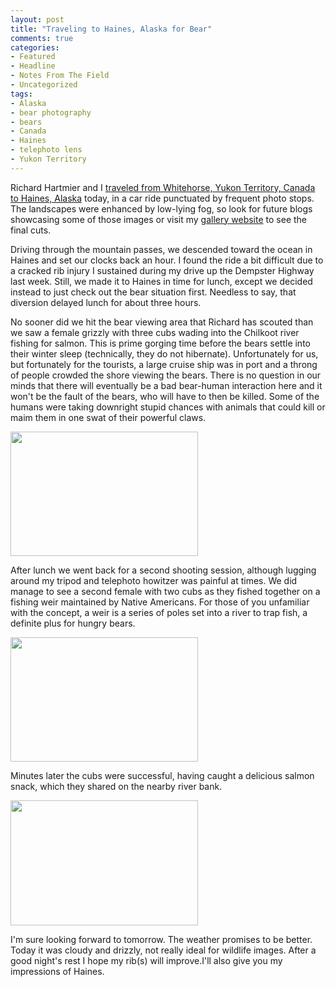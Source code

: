 ```yaml
---
layout: post
title: "Traveling to Haines, Alaska for Bear"
comments: true
categories:
- Featured
- Headline
- Notes From The Field
- Uncategorized
tags:
- Alaska
- bear photography
- bears
- Canada
- Haines
- telephoto lens
- Yukon Territory
---
```

Richard Hartmier and I <a href="http://share.findmespot.com/shared/faces/viewspots.jsp?glId=0kZSlrkmUT5roDXDQ9VAGrsoTydOkgGEl">traveled from Whitehorse, Yukon Territory, Canada to Haines, Alaska</a> today, in a car ride punctuated by frequent photo stops. The landscapes were enhanced by low-lying fog, so look for future blogs showcasing some of those images or visit my <a href="http://www.lesterpickerphoto.com">gallery website</a> to see the final cuts.

Driving through the mountain passes, we descended toward the ocean in Haines and set our clocks back an hour. I found the ride a bit difficult due to a cracked rib injury I sustained during my drive up the Dempster Highway last week. Still, we made it to Haines in time for lunch, except we decided instead to just check out the bear situation first. Needless to say, that diversion delayed lunch for about three hours.

No sooner did we hit the bear viewing area that Richard has scouted than we saw a female grizzly with three cubs wading into the Chilkoot river fishing for salmon. This is prime gorging time before the bears settle into their winter sleep (technically, they do not hibernate). Unfortunately for us, but fortunately for the tourists, a large cruise ship was in port and a throng of people crowded the shore viewing the bears. There is no question in our minds that there will eventually be a bad bear-human interaction here and it won't be the fault of the bears, who will have to then be killed. Some of the humans were taking downright stupid chances with animals that could kill or maim them in one swat of their powerful claws.

<a href="http://blog.lesterpickerphoto.com/wp-content/uploads/2011/08/LAP_4877.jpg"><img class="size-medium wp-image-1469" title="LAP_4877" src="http://blog.lesterpickerphoto.com/wp-content/uploads/2011/08/LAP_4877-300x199.jpg" alt="" width="300" height="199" /></a>

After lunch we went back for a second shooting session, although lugging around my tripod and telephoto howitzer was painful at times. We did manage to see a second female with two cubs as they fished together on a fishing weir maintained by Native Americans. For those of you unfamiliar with the concept, a weir is a series of poles set into a river to trap fish, a definite plus for hungry bears.

<a href="http://blog.lesterpickerphoto.com/wp-content/uploads/2011/08/LAP_4837.jpg"><img class="size-medium wp-image-1470" title="LAP_4837" src="http://blog.lesterpickerphoto.com/wp-content/uploads/2011/08/LAP_4837-300x199.jpg" alt="" width="300" height="199" /></a>

Minutes later the cubs were successful, having caught a delicious salmon snack, which they shared on the nearby river bank.

<a href="http://blog.lesterpickerphoto.com/wp-content/uploads/2011/08/LAP_4853.jpg"><img class="size-medium wp-image-1471" title="LAP_4853" src="http://blog.lesterpickerphoto.com/wp-content/uploads/2011/08/LAP_4853-300x200.jpg" alt="" width="300" height="200" /></a>

I'm sure looking forward to tomorrow. The weather promises to be better. Today it was cloudy and drizzly, not really ideal for wildlife images. After a good night's rest I hope my rib(s) will improve.I'll also give you my impressions of Haines.